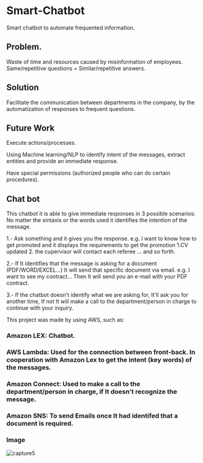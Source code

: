 # Smart-Chatbot
Smart chatbot to automate frequented information.


## Problem.
Waste of time and resources caused by misinformation of employees.
Same/repetitive questions = Similar/repetitive answers.

## Solution

Facilitate the communication  between departments in the company, by the automatization of responses to frequent questions. 

## Future Work
Execute actions/processes.

Using Machine learning/NLP to identify intent of the messages, extract entities and provide an immediate response.

Have special permissions (authorized people who can do certain procedures).

## Chat bot
This chatbot it is able to give immediate responses in 3 possible scenarios:
No matter the sintaxis or the words used it identifies the intention of the message.

1.- Ask something and it gives you the response. e.g. I want to know how to get promoted and it displays the requirements to get the promotion
    1.CV updated 2. the cupervisor will contact each referee ... and so forth.
    
2.- If It identifies that the message is asking for a document (PDF/WORD/EXCEL...) It will send that specific document via email.
    e.g. I want to see my contract... Then It will send you an e-mail with your PDF contract.
    
3.- If the chatbot doesn't identify what we are asking for, It'll ask you for another time, If not It will make a call to the 
     department/person in charge to continue with your inquiry.

This project was made by using AWS, such as:
### Amazon LEX: Chatbot.
### AWS Lambda: Used for the connection between front-back. In cooperation with Amazon Lex to get the intent (key words) of the messages.
### Amazon Connect: Used to make a call to the department/person in charge, if It doesn't recognize the message.
### Amazon SNS: To send Emails once It had identifed that a document is required. 

### Image
![capture5](https://user-images.githubusercontent.com/39096829/41831645-de35e99c-780d-11e8-8bb5-8c0c13a72d89.PNG)
